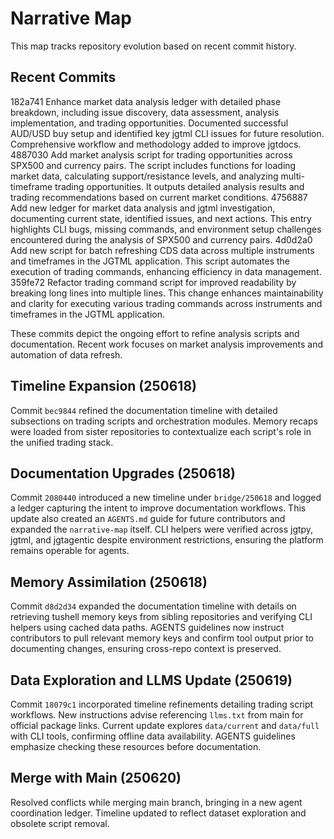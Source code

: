 # Narrative Map

This map tracks repository evolution based on recent commit history.

## Recent Commits

182a741 Enhance market data analysis ledger with detailed phase breakdown, including issue discovery, data assessment, analysis implementation, and trading opportunities. Documented successful AUD/USD buy setup and identified key jgtml CLI issues for future resolution. Comprehensive workflow and methodology added to improve jgtdocs.
4887030 Add market analysis script for trading opportunities across SPX500 and currency pairs. The script includes functions for loading market data, calculating support/resistance levels, and analyzing multi-timeframe trading opportunities. It outputs detailed analysis results and trading recommendations based on current market conditions.
4756887 Add new ledger for market data analysis and jgtml investigation, documenting current state, identified issues, and next actions. This entry highlights CLI bugs, missing commands, and environment setup challenges encountered during the analysis of SPX500 and currency pairs.
4d0d2a0 Add new script for batch refreshing CDS data across multiple instruments and timeframes in the JGTML application. This script automates the execution of trading commands, enhancing efficiency in data management.
359fe72 Refactor trading command script for improved readability by breaking long lines into multiple lines. This change enhances maintainability and clarity for executing various trading commands across instruments and timeframes in the JGTML application.

These commits depict the ongoing effort to refine analysis scripts and documentation. Recent work focuses on market analysis improvements and automation of data refresh.

## Timeline Expansion (250618)
Commit `bec9844` refined the documentation timeline with detailed subsections on trading scripts and orchestration modules. Memory recaps were loaded from sister repositories to contextualize each script's role in the unified trading stack.

## Documentation Upgrades (250618)
Commit `2080440` introduced a new timeline under `bridge/250618` and logged a ledger capturing the intent to improve documentation workflows. This update also created an `AGENTS.md` guide for future contributors and expanded the `narrative-map` itself. CLI helpers were verified across jgtpy, jgtml, and jgtagentic despite environment restrictions, ensuring the platform remains operable for agents.

## Memory Assimilation (250618)
Commit `d8d2d34` expanded the documentation timeline with details on retrieving tushell memory keys from sibling repositories and verifying CLI helpers using cached data paths. AGENTS guidelines now instruct contributors to pull relevant memory keys and confirm tool output prior to documenting changes, ensuring cross-repo context is preserved.

## Data Exploration and LLMS Update (250619)
Commit `18079c1` incorporated timeline refinements detailing trading script workflows. New instructions advise referencing `llms.txt` from main for official package links. Current update explores `data/current` and `data/full` with CLI tools, confirming offline data availability. AGENTS guidelines emphasize checking these resources before documentation.

## Merge with Main (250620)
Resolved conflicts while merging main branch, bringing in a new agent coordination ledger. Timeline updated to reflect dataset exploration and obsolete script removal.
